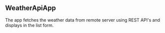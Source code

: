 ## WeatherApiApp
The app fetches the weather data from remote server using REST API's and displays in the list form.
